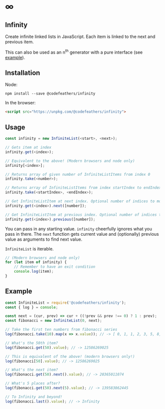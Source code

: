 # ∞

## Infinity

Create infinite linked lists in JavaScript. Each item is linked to the next and previous item.

This can also be used as an n<sup>th</sup> generator with a pure interface (see [example](#example)).

## Installation

Node:

```shell
npm install --save @codefeathers/infinity
```

In the browser:

```HTML
<script src="https://unpkg.com/@codefeathers/infinity">
```

## Usage

```JavaScript
const infinity = new InfiniteList(<start>, <next>);

// Gets item at index
infinity.get(<index>);

// Equivalent to the above! (Modern browsers and node only)
infinity[<index>];

// Returns array of given number of InfiniteListItems from index 0
infinity.take(<number>);

// Returns array of InfiniteListItems from index startIndex to endIndex
infinity.take(<startIndex>, <endIndex>);

// Get InfiniteListItem at next index. Optional number of indices to move ahead
infinity.get(<index>).next([number]);

// Get InfiniteListItem at previous index. Optional number of indices to move backward
infinity.get(<index>).previous([number]);
```

You can pass in any starting value. `infinity` cheerfully ignores what you pass in there. The `next` function gets current value and (optionally) previous value as arguments to find next value.

`InfiniteList` is iterable.

```JavaScript
// (Modern browsers and node only)
for (let item of infinity) {
	// Remember to have an exit condition
	console.log(item);
}
```

## Example

```JavaScript
const InfiniteList = require('@codefeathers/infinity');
const { log } = console;

const next = (cur, prev) => cur + ((!prev && prev !== 0) ? 1 : prev);
const fibonacci = new InfiniteList(0, next);

// Take the first ten numbers from fibonacci series
log(fibonacci.take(10).map(x => x.value)); // -> [ 0, 1, 1, 2, 3, 5, 8, 13, 21, 34 ]

// What's the 50th item?
log(fibonacci.get(50).value); // -> 12586269025

// This is equivalent of the above! (modern browsers only!)
log(fibonacci[50].value); // -> 12586269025

// What's the next item?
log(fibonacci.get(50).next().value); // -> 20365011074

// What's 5 places after?
log(fibonacci.get(50).next(5).value); // -> 139583862445

// To Infinity and beyond!
log(fibonacci.last().value); // -> Infinity
```
